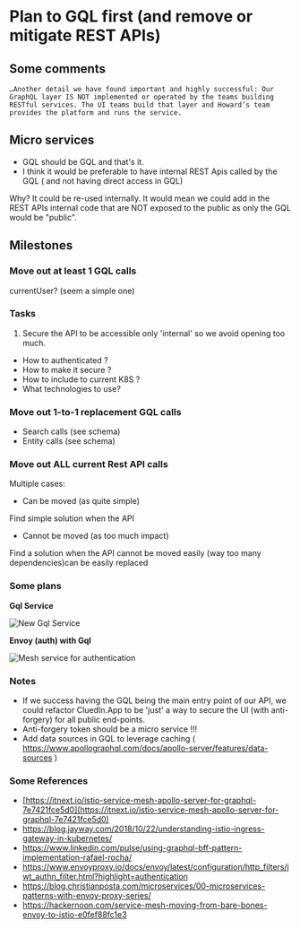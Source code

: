 # Plan to GQL first (and remove or mitigate REST APIs)

## Some comments

```
…Another detail we have found important and highly successful: Our GraphQL layer IS NOT implemented or operated by the teams building RESTful services. The UI teams build that layer and Howard’s team provides the platform and runs the service.
```

## Micro services

- GQL should be GQL and that's it.
- I think it would be preferable to have internal REST Apis called by the GQL ( and not having direct access in GQL)

Why? It could be re-used internally. It would mean we could add in the REST APIs internal code that are NOT exposed to the public as only the GQL would be "public".

## Milestones

### Move out at least 1 GQL calls

currentUser? (seem a simple one)

### Tasks

1. Secure the API to be accessible only 'internal' so we avoid opening too much.

- How to authenticated ?
- How to make it secure ?
- How to include to current K8S ?
- What technologies to use?

### Move out 1-to-1 replacement GQL calls

- Search calls (see schema)
- Entity calls (see schema)

### Move out ALL current Rest API calls

Multiple cases:

- Can be moved (as quite simple)

Find simple solution when the API 

- Cannot be moved (as too much impact)

Find a solution when the API cannot be moved easily (way too many dependencies)can be easily replaced

### Some plans

**Gql Service**

![New Gql Service](../assets/NewGqlService.png)

**Envoy (auth) with Gql**

![Mesh service for authentication](../assets/GQL-with-envoy.png)

### Notes

- If we success having the GQL being the main entry point of our API, we could refactor CluedIn.App to be 'just' a way to secure the UI (with anti-forgery) for all public end-points.
- Anti-forgery token should be a micro service !!!
- Add data sources in GQL to leverage caching ( https://www.apollographql.com/docs/apollo-server/features/data-sources )

### Some References

- [https://itnext.io/istio-service-mesh-apollo-server-for-graphql-7e7421fce5d0](https://itnext.io/istio-service-mesh-apollo-server-for-graphql-7e7421fce5d0)
- https://blog.jayway.com/2018/10/22/understanding-istio-ingress-gateway-in-kubernetes/
- https://www.linkedin.com/pulse/using-graphql-bff-pattern-implementation-rafael-rocha/
- https://www.envoyproxy.io/docs/envoy/latest/configuration/http_filters/jwt_authn_filter.html?highlight=authentication
- https://blog.christianposta.com/microservices/00-microservices-patterns-with-envoy-proxy-series/
- https://hackernoon.com/service-mesh-moving-from-bare-bones-envoy-to-istio-e0fef88fc1e3